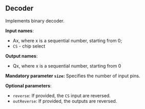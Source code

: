 ## Decoder

Implements binary decoder.

**Input names**:

- Ax, where x is a sequential number, starting from 0;
- `CS` - chip select

**Output names**:

- Qx, where x is a sequential number, starting from 0

**Mandatory parameter `size`:** Specifies the number of input pins.  

**Optional parameters**:

- `reverse`: If provided, the `CS` input are reversed.
- `outReverse`: If provided, the outputs are reversed.
